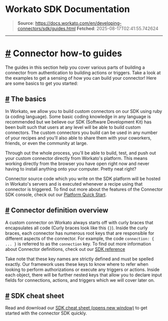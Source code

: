 # Workato SDK Documentation

> **Source**: https://docs.workato.com/en/developing-connectors/sdk/guides.html
> **Fetched**: 2025-08-17T02:41:55.742624

---

# [#](<#connector-how-to-guides>) Connector how-to guides

The guides in this section help you cover various parts of building a connector from authentication to building actions or triggers. Take a look at the examples to get a sensing of how you can build your connector! Here are some basics to get you started:

## [#](<#the-basics>) The basics

In Workato, we allow you to build custom connectors on our SDK using ruby (a coding language). Some basic coding knowledge in any language is recommended but we believe our SDK (Software Development Kit) has been built such that users at any level will be able to build custom connectors. The custom connectors you build can be used in any number of your recipes and you'll also able to share them with your coworkers, friends, or even the community at large.

Through out the whole process, you'll be able to build, test, and push out your custom connector directly from Workato's platform. This means working directly from the browser you have open right now and never having to install anything onto your computer. Pretty neat right?

Connector source code which you write on the SDK platform will be hosted in Workato's servers and is executed whenever a recipe using that connector is triggered. To find out more about the features of the Connector SDK console, check out our [Platform Quick Start](</developing-connectors/sdk/quickstart/quickstart.html>).

## [#](<#connector-definition-overview>) Connector definition overview

A custom connector on Workato always starts off with curly braces that encapsulates all code (Curly braces look like this `{}`). Inside the curly braces, each connector has numerous root keys that are responsible for different aspects of the connector. For example, the code `connection: { ... }` is referred to as the `connection` key. To find out more information about Connector definitions, check out our [SDK reference](</developing-connectors/sdk/sdk-reference.html>)

Take note that these key names are strictly defined and must be spelled exactly. Our framework uses these keys to know where to refer when looking to perform authorizations or execute any triggers or actions. Inside each object, there will be further nested keys that allow you to declare input fields for connections, actions, and triggers which we will cover later on.

## [#](<#sdk-cheat-sheet>) SDK cheat sheet

Read and download our [SDK cheat sheet (opens new window)](<https://public-workato-files.s3.us-east-2.amazonaws.com/Uploads/workato_connector_sdk_cheat_sheet.pdf>) to get started with the connector SDK quickly.

